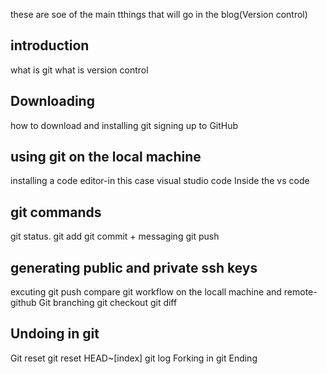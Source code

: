 these are soe of the main tthings that will go in the blog(Version control)
## introduction
what is git
what is version control
## Downloading
how to download and installing git
 signing up to GitHub
 ## using git on the local machine
 installing a code editor-in this case visual studio code
 Inside the vs code
 ## git commands
 git status.
 git add
 git commit + messaging
 git push
 ## generating public and private ssh keys
 excuting git push
 compare git workflow on the locall machine and remote-github
 Git branching
 git checkout
 git diff
 ## Undoing in git
 Git reset
 git reset HEAD~[index]
 git log
 Forking in git
 Ending
 



